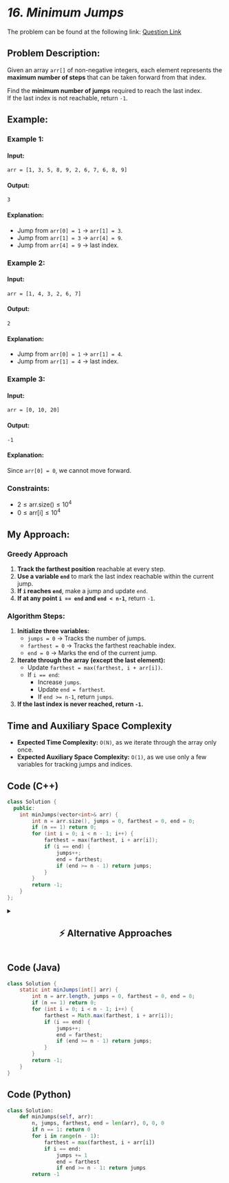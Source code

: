 # *16. Minimum Jumps*  

The problem can be found at the following link: [Question Link](https://www.geeksforgeeks.org/problems/minimum-number-of-jumps-1587115620/1)  

## **Problem Description:**

Given an array `arr[]` of non-negative integers, each element represents the **maximum number of steps** that can be taken forward from that index.  

Find the **minimum number of jumps** required to reach the last index.  
If the last index is not reachable, return `-1`.  

## **Example:**

### **Example 1:**  
#### **Input:**  
```  
arr = [1, 3, 5, 8, 9, 2, 6, 7, 6, 8, 9]  
```  
#### **Output:**  
```  
3  
```  
#### **Explanation:**  
- Jump from `arr[0] = 1` → `arr[1] = 3`.  
- Jump from `arr[1] = 3` → `arr[4] = 9`.  
- Jump from `arr[4] = 9` → last index.  

### **Example 2:**  
#### **Input:**  
```  
arr = [1, 4, 3, 2, 6, 7]  
```  
#### **Output:**  
```  
2  
```  
#### **Explanation:**  
- Jump from `arr[0] = 1` → `arr[1] = 4`.  
- Jump from `arr[1] = 4` → last index.  

### **Example 3:**  
#### **Input:**  
```  
arr = [0, 10, 20]  
```  
#### **Output:**  
```  
-1  
```  
#### **Explanation:**  
Since `arr[0] = 0`, we cannot move forward.  


### **Constraints:**  
- $2 \leq \text{arr.size()} \leq 10^4$  
- $0 \leq \text{arr[i]} \leq 10^4$  


## **My Approach:**

### **Greedy Approach**
1. **Track the farthest position** reachable at every step.  
2. **Use a variable `end`** to mark the last index reachable within the current jump.  
3. **If `i` reaches `end`**, make a jump and update `end`.  
4. **If at any point `i == end` and `end < n-1`**, return `-1`.  

### **Algorithm Steps:**  
1. **Initialize three variables:**  
   - `jumps = 0` → Tracks the number of jumps.  
   - `farthest = 0` → Tracks the farthest reachable index.  
   - `end = 0` → Marks the end of the current jump.  
2. **Iterate through the array (except the last element):**  
   - Update `farthest = max(farthest, i + arr[i])`.  
   - If `i == end`:  
     - Increase `jumps`.  
     - Update `end = farthest`.  
     - If `end >= n-1`, return `jumps`.  
3. **If the last index is never reached, return `-1`.**  


## **Time and Auxiliary Space Complexity** 

- **Expected Time Complexity:** `O(N)`, as we iterate through the array only once.  
- **Expected Auxiliary Space Complexity:** `O(1)`, as we use only a few variables for tracking jumps and indices.  



## **Code (C++)**  

```cpp
class Solution {
  public:
    int minJumps(vector<int>& arr) {
        int n = arr.size(), jumps = 0, farthest = 0, end = 0;
        if (n == 1) return 0;
        for (int i = 0; i < n - 1; i++) {
            farthest = max(farthest, i + arr[i]);
            if (i == end) {
                jumps++;
                end = farthest;
                if (end >= n - 1) return jumps;
            }
        }
        return -1;
    }
};
```


<details>
<summary><h2 align="center">⚡ Alternative Approaches</h2></summary>

## **2️⃣ Dynamic Programming (O(N²) Time, O(N) Space) — DP Approach**  

### **Algorithm Steps:**  
1. Use a **1D DP array** `dp[i]`, where `dp[i]` stores the **minimum jumps** needed to reach index `i`.  
2. **Base Case:**  
   - `dp[0] = 0` (0 jumps needed at the start).  
   - Initialize `dp[i] = INT_MAX` for all `i > 0`.  
3. **Transition:**  
   - For every `j < i`, check if `j` can reach `i` (`j + arr[j] ≥ i`).  
   - If yes, update `dp[i] = min(dp[i], dp[j] + 1)`.  
4. **Return `dp[n-1]`, or `-1` if `dp[n-1]` is `INT_MAX` (unreachable).**  

```cpp
class Solution {
  public:
    int minJumps(vector<int>& arr) {
        int n = arr.size();
        vector<int> dp(n, INT_MAX);
        dp[0] = 0;
        for (int i = 1; i < n; i++)
            for (int j = 0; j < i; j++)
                if (j + arr[j] >= i && dp[j] != INT_MAX)
                    dp[i] = min(dp[i], dp[j] + 1);
        return dp[n-1] == INT_MAX ? -1 : dp[n-1];
    }
};
```

✅ **Time Complexity:** `O(N²)`  
✅ **Space Complexity:** `O(N)`


## **3️⃣ BFS (O(N) Time, O(N) Space) — Optimal Approach**  

### **Algorithm Steps:**  
1. Use a **queue** to track the farthest reachable index in **BFS style**.  
2. At each level, explore all possible jumps.  
3. **Use BFS levels as jump count**:  
   - Process all indices reachable from the current level before moving to the next.  
   - When reaching the last index, return the number of jumps.  

```cpp
class Solution {
  public:
    int minJumps(vector<int>& arr) {
        int n = arr.size();
        if (n == 1) return 0;
        queue<int> q;
        vector<bool> visited(n, false);
        q.push(0);
        visited[0] = true;
        int jumps = 0;
        while (!q.empty()) {
            int size = q.size();
            while (size--) {
                int i = q.front();
                q.pop();
                for (int j = 1; j <= arr[i]; j++) {
                    int next = i + j;
                    if (next >= n - 1) return jumps + 1;
                    if (!visited[next]) {
                        visited[next] = true;
                        q.push(next);
                    }
                }
            }
            jumps++;
        }
        return -1;
    }
};
```

✅ **Time Complexity:** `O(N)`  
✅ **Space Complexity:** `O(N)`


## **Comparison of Approaches**

| **Approach**              | ⏱️ **Time Complexity** | 🗂️ **Space Complexity** | ✅ **Pros**                    | ⚠️ **Cons**                  |
|--------------------------|----------------------|----------------------|------------------------------|----------------------------|
| **Greedy (Optimized)**  | 🟢 `O(N)`            | 🟢 `O(1)`            | Fastest, simple, works in `O(N)` | Requires greedy intuition |
| **Dynamic Programming**  | 🟡 `O(N²)`           | 🟡 `O(N)`            | Intuitive                     | Slower for large inputs   |
| **BFS Approach**         | 🟢 `O(N)`            | 🔴 `O(N)`            | Good for large inputs         | Uses extra space          |

✅ **Best Choice?**
- **For fast execution:** Use **Greedy Approach (`O(N)`)**.  
- **For structured approach:** Use **1D DP (`O(N²)`)**.  
- **For handling larger inputs:** Use **BFS (`O(N)`)**.  

</details>


## **Code (Java)**
```java
class Solution {
    static int minJumps(int[] arr) {
        int n = arr.length, jumps = 0, farthest = 0, end = 0;
        if (n == 1) return 0;
        for (int i = 0; i < n - 1; i++) {
            farthest = Math.max(farthest, i + arr[i]);
            if (i == end) {
                jumps++;
                end = farthest;
                if (end >= n - 1) return jumps;
            }
        }
        return -1;
    }
}
```

## **Code (Python)**
```python
class Solution:
    def minJumps(self, arr):
        n, jumps, farthest, end = len(arr), 0, 0, 0
        if n == 1: return 0
        for i in range(n - 1):
            farthest = max(farthest, i + arr[i])
            if i == end:
                jumps += 1
                end = farthest
                if end >= n - 1: return jumps
        return -1
```

